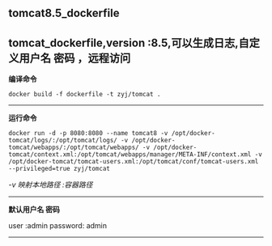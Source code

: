 tomcat8.5_dockerfile
---

tomcat_dockerfile,version :8.5,可以生成日志,自定义用户名 密码 ，远程访问
---

__编译命令__
```
docker build -f dockerfile -t zyj/tomcat .
```

---
__运行命令__

```
docker run -d -p 8080:8080 --name tomcat8 -v /opt/docker-tomcat/logs/:/opt/tomcat/logs/ -v /opt/docker-tomcat/webapps/:/opt/tomcat/webapps/ -v /opt/docker-tomcat/context.xml:/opt/tomcat/webapps/manager/META-INF/context.xml -v /opt/docker-tomcat/tomcat-users.xml:/opt/tomcat/conf/tomcat-users.xml --privileged=true zyj/tomcat
```

_-v 映射本地路径 :容器路径_

---

__默认用户名 密码__

user :admin
password: admin

---
